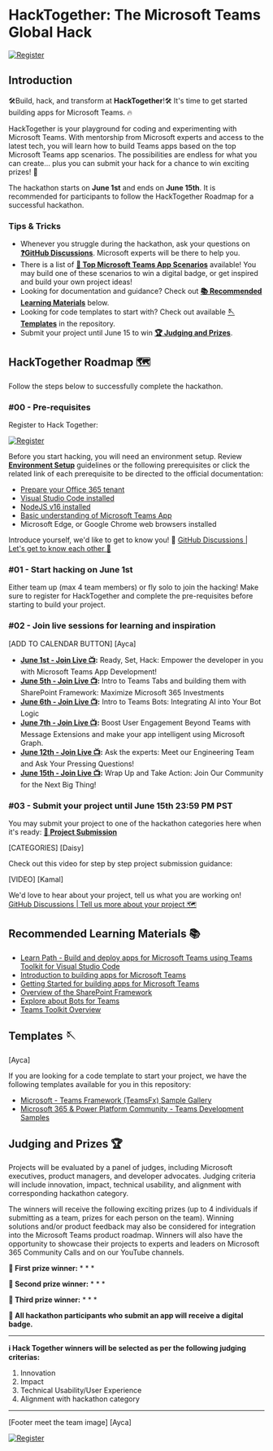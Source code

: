 # HackTogether: The Microsoft Teams Global Hack

[![Register](https://img.shields.io/badge/HackTogether-Register-6264A7?style=for-the-badge&logoColor=white&logo=MicrosoftTeams )](https://aka.ms/hack-together-teams/register)

## Introduction

🛠️Build, hack, and transform at **HackTogether**!🛠️ It's time to get started building apps for Microsoft Teams. 🔥

HackTogether is your playground for coding and experimenting with Microsoft Teams. With mentorship from Microsoft experts and access to the latest tech, you will learn how to build Teams apps based on the top Microsoft Teams app scenarios. The possibilities are endless for what you can create... plus you can submit your hack for a chance to win exciting prizes! 🥳

The hackathon starts on **June 1st** and ends on **June 15th**. It is recommended for participants to follow the HackTogether Roadmap for a successful hackathon.

### Tips & Tricks

* Whenever you struggle during the hackathon, ask your questions on **[❓GitHub Discussions](https://github.com/microsoft/hack-together-teams/discussions/new?category=q-a)**. Microsoft experts will be there to help you.
* There is a list of **[📃 Top Microsoft Teams App Scenarios](https://github.com/microsoft/hack-together-teams/blob/main/top-scenarios.md)** available! You may build one of these scenarios to win a digital badge, or get inspired and build your own project ideas!
* Looking for documentation and guidance? Check out **[📚 Recommended Learning Materials](https://github.com/microsoft/hack-together-teams/blob/main/README.md#recommended-learning-materials-)** below.
* Looking for code templates to start with? Check out available **[🪡 Templates](https://github.com/microsoft/hack-together-teams/blob/main/README.md#templates-)** in the repository.
* Submit your project until June 15 to win **[🏆 Judging and Prizes](https://github.com/microsoft/hack-together-teams/blob/main/README.md#judging-and-prizes-)**.

## HackTogether Roadmap 🗺️

Follow the steps below to successfully complete the hackathon.

### #00 - Pre-requisites

Register to Hack Together: 

[![Register](https://img.shields.io/badge/HackTogether-Register-6264A7?style=for-the-badge&logoColor=white&logo=MicrosoftTeams )](https://aka.ms/hack-together-teams/register)

Before you start hacking, you will need an environment setup. Review **[Environment Setup](https://github.com/microsoft/hack-together-teams/blob/main/setup.md)** guidelines or the following prerequisites or click the related link of each prerequisite to be directed to the official documentation:

* [Prepare your Office 365 tenant](/setup.md#1---prepare-your-microsoft-365-tenant)
* [Visual Studio Code installed](https://code.visualstudio.com/download)
* [NodeJS v16 installed](https://nodejs.org/download/release/v16.19.0/)
* [Basic understanding of Microsoft Teams App](https://learn.microsoft.com/en-us/training/modules/intro-microsoft-teams-apps/)
* Microsoft Edge, or Google Chrome web browsers installed

Introduce yourself, we'd like to get to know you! 🥳 [GitHub Discussions | Let's get to know each other 🎉](https://github.com/microsoft/hack-together-teams/discussions/1)

### #01 - Start hacking on June 1st 

Either team up (max 4 team members) or fly solo to join the hacking! Make sure to register for HackTogether and complete the pre-requisites before starting to build your project.

### #02 - Join live sessions for learning and inspiration

[ADD TO CALENDAR BUTTON] [Ayca]

* **[June 1st - Join Live 📺](https://aka.ms/hack-together-teams/session1):** Ready, Set, Hack: Empower the developer in you with Microsoft Teams App Development!
* **[June 5th - Join Live 📺](https://aka.ms/hack-together-teams/session2):** Intro to Teams Tabs and building them with SharePoint Framework: Maximize Microsoft 365 Investments
* **[June 6th - Join Live 📺](https://aka.ms/hack-together-teams/session3):** Intro to Teams Bots: Integrating AI into Your Bot Logic
* **[June 7th - Join Live 📺](https://aka.ms/hack-together-teams/session4):** Boost User Engagement Beyond Teams with Message Extensions and make your app intelligent using Microsoft Graph.
* **[June 12th - Join Live 📺](https://aka.ms/hack-together-teams/session5):** Ask the experts: Meet our Engineering Team and Ask Your Pressing Questions!
* **[June 15th - Join Live 📺](https://aka.ms/hack-together-teams/session6):** Wrap Up and Take Action: Join Our Community for the Next Big Thing!

### #03 - Submit your project until June 15th 23:59 PM PST

You may submit your project to one of the hackathon categories here when it's ready: **[🚀 Project Submission](https://github.com/microsoft/hack-together-teams/issues/new?assignees=&labels=&template=project.yml&title=Project%3A+%3Cshort+description%3E)**

[CATEGORIES] [Daisy]

Check out this video for step by step project submission guidance:

[VIDEO] [Kamal]

We'd love to hear about your project, tell us what you are working on! [GitHub Discussions | Tell us more about your project 🗺️](https://github.com/microsoft/hack-together-teams/discussions/2)

## Recommended Learning Materials 📚

* [Learn Path - Build and deploy apps for Microsoft Teams using Teams Toolkit for Visual Studio Code](https://learn.microsoft.com/en-us/training/paths/m365-teams-toolkit-vsc/)
* [Introduction to building apps for Microsoft Teams](https://learn.microsoft.com/en-us/training/modules/intro-microsoft-teams-apps/)
* [Getting Started for building apps for Microsoft Teams](https://learn.microsoft.com/en-us/microsoftteams/platform/get-started/get-started-overview)
* [Overview of the SharePoint Framework](https://learn.microsoft.com/en-us/sharepoint/dev/spfx/sharepoint-framework-overview)
* [Explore about Bots for Teams](https://learn.microsoft.com/en-us/microsoftteams/platform/bots/what-are-bots)
* [Teams Toolkit Overview](https://learn.microsoft.com/en-us/microsoftteams/platform/toolkit/teams-toolkit-fundamentals?pivots=visual-studio-code)

## Templates 🪡
[Ayca]

If you are looking for a code template to start your project, we have the following templates available for you in this repository:

* [Microsoft - Teams Framework (TeamsFx) Sample Gallery](https://github.com/officedev/teamsfx-samples)
* [Microsoft 365 & Power Platform Community - Teams Development Samples](https://pnp.github.io/teams-dev-samples/)

## Judging and Prizes 🏆

Projects will be evaluated by a panel of judges, including Microsoft executives, product managers, and developer advocates. Judging criteria will include innovation, impact, technical usability, and alignment with corresponding hackathon category.

The winners will receive the following exciting prizes (up to 4 individuals if submitting as a team, prizes for each person on the team). Winning solutions and/or product feedback may also be considered for integration into the Microsoft Teams product roadmap. Winners will also have the opportunity to showcase their projects to experts and leaders on Microsoft 365 Community Calls and on our YouTube channels.

**🥇 First prize winner:**
*
*
*

**🥈 Second prize winner:**
*
*
*

**🥉 Third prize winner:**
*
*
*

**🏅 All hackathon participants who submit an app will receive a digital badge.**

---
**ℹ️ Hack Together winners will be selected as per the following judging criterias:**

1. Innovation
2. Impact
3. Technical Usability/User Experience
4. Alignment with hackathon category

---
[Footer meet the team image] [Ayca]

[![Register](https://img.shields.io/badge/HackTogether-Register-6264A7?style=for-the-badge&logoColor=white&logo=MicrosoftTeams )](https://aka.ms/hack-together-teams/register)

